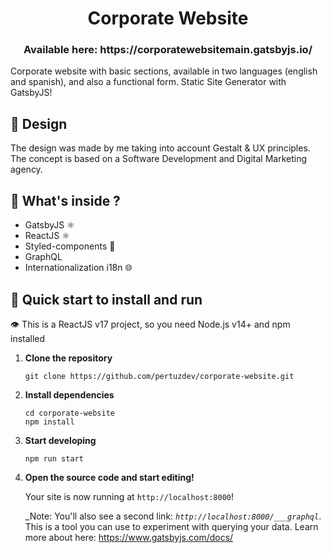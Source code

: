 <h1 align="center">
  Corporate Website
</h1>

<h3 align="center"> 
  Available here: https://corporatewebsitemain.gatsbyjs.io/
</h3>

Corporate website with basic sections, available in two languages (english and spanish), and also a functional form. Static Site Generator with GatsbyJS!

## 🎨 Design

The design was made by me taking into account Gestalt & UX principles. The concept is based on a Software Development and Digital Marketing agency.


## 🧐 What's inside ?

- GatsbyJS ⚛
- ReactJS ⚛
- Styled-components 💅
- GraphQL
- Internationalization i18n 🌐


## 🚀 Quick start to install and run

👁 This is a ReactJS v17 project, so you need Node.js v14+ and npm installed 

1.  **Clone the repository**

    ```shell
    git clone https://github.com/pertuzdev/corporate-website.git
    ```

1.  **Install dependencies**

    ```shell
    cd corporate-website
    npm install
    ```
    
1.  **Start developing**

    ```shell
    npm run start
    ```

1.  **Open the source code and start editing!**

    Your site is now running at `http://localhost:8000`!

    _Note: You'll also see a second link: _`http://localhost:8000/___graphql`_. This is a tool you can use to experiment with querying your data. Learn more about here: https://www.gatsbyjs.com/docs/

  
